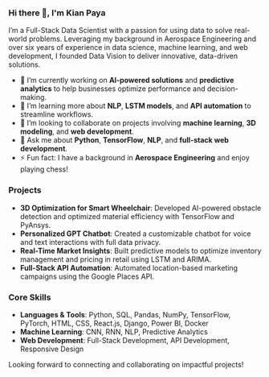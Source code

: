 ### Hi there 👋, I'm Kian Paya

I’m a Full-Stack Data Scientist with a passion for using data to solve real-world problems. Leveraging my background in Aerospace Engineering and over six years of experience in data science, machine learning, and web development, I founded Data Vision to deliver innovative, data-driven solutions.

- 🔭 I’m currently working on **AI-powered solutions** and **predictive analytics** to help businesses optimize performance and decision-making.
- 🌱 I’m learning more about **NLP**, **LSTM models**, and **API automation** to streamline workflows.
- 👯 I’m looking to collaborate on projects involving **machine learning**, **3D modeling**, and **web development**.
- 💬 Ask me about **Python**, **TensorFlow**, **NLP**, and **full-stack web development**.
- ⚡ Fun fact: I have a background in **Aerospace Engineering** and enjoy playing chess!

### Projects
- **3D Optimization for Smart Wheelchair**: Developed AI-powered obstacle detection and optimized material efficiency with TensorFlow and PyAnsys.
- **Personalized GPT Chatbot**: Created a customizable chatbot for voice and text interactions with full data privacy.
- **Real-Time Market Insights**: Built predictive models to optimize inventory management and pricing in retail using LSTM and ARIMA.
- **Full-Stack API Automation**: Automated location-based marketing campaigns using the Google Places API.

### Core Skills
- **Languages & Tools**: Python, SQL, Pandas, NumPy, TensorFlow, PyTorch, HTML, CSS, React.js, Django, Power BI, Docker
- **Machine Learning**: CNN, RNN, NLP, Predictive Analytics
- **Web Development**: Full-Stack Development, API Development, Responsive Design

Looking forward to connecting and collaborating on impactful projects!
